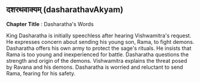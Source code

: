## दशरथवाक्यम् (dasharathavAkyam)
**Chapter Title** : Dasharatha's Words

King Dasharatha is initially speechless after hearing Vishwamitra's request. He expresses concern about sending his young son, Rama, to fight demons. Dasharatha offers his own army to protect the sage's rituals. He insists that Rama is too young and inexperienced for battle. Dasharatha questions the strength and origin of the demons. Vishwamitra explains the threat posed by Ravana and his demons. Dasharatha is worried and reluctant to send Rama, fearing for his safety.
